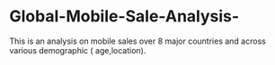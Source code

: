 # Global-Mobile-Sale-Analysis-
This is an analysis on mobile sales over 8 major countries and across various demographic ( age,location). 
